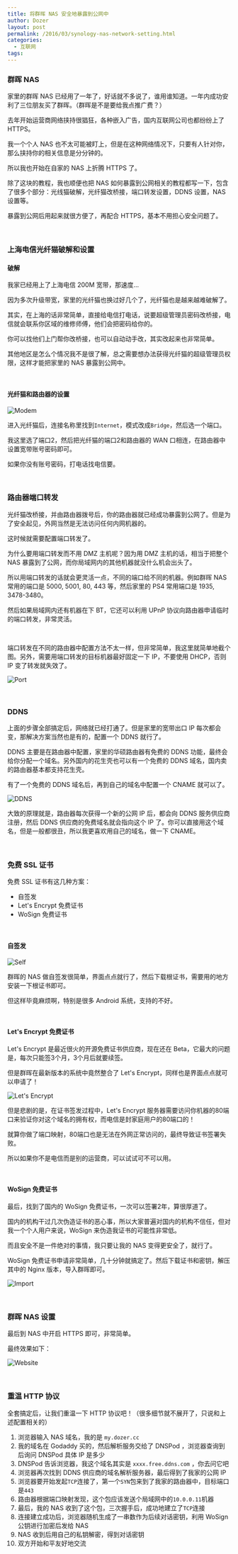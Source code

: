 ```yaml
---
title: 将群晖 NAS 安全地暴露到公网中
author: Dozer
layout: post
permalink: /2016/03/synology-nas-network-setting.html
categories:
  - 互联网
tags:
---
```


### 群晖 NAS

家里的群晖 NAS 已经用了一年了，好话就不多说了，谁用谁知道。一年内成功安利了三位朋友买了群晖。（群晖是不是要给我点推广费？）

去年开始运营商网络挟持很猖狂，各种嵌入广告，国内互联网公司也都纷纷上了 HTTPS。

我一个个人 NAS 也不太可能被盯上，但是在这种网络情况下，只要有人针对你，那么挟持你的相关信息是分分钟的。

所以我也开始在自家的 NAS 上折腾 HTTPS 了。

除了这块的教程，我也顺便也把 NAS 如何暴露到公网相关的教程都写一下，包含了很多个部分：光线猫破解，光纤猫改桥接，端口转发设置，DDNS 设置，NAS 设置等。

暴露到公网后用起来就很方便了，再配合 HTTPS，基本不用担心安全问题了。

<!--more-->

&nbsp;

### 上海电信光纤猫破解和设置

#### 破解

我家已经用上了上海电信 200M 宽带，那速度…

因为多次升级带宽，家里的光纤猫也换过好几个了，光纤猫也是越来越难破解了。

其实，在上海的话非常简单，直接给电信打电话，说要超级管理员密码改桥接，电信就会联系你区域的维修师傅，他们会把密码给你的。

你可以找他们上门帮你改桥接，也可以自动动手改，其实改起来也非常简单。

其他地区是怎么个情况我不是很了解，总之需要想办法获得光纤猫的超级管理员权限，这样才能把家里的 NAS 暴露到公网中。

&nbsp;

#### 光纤猫和路由器的设置

![Modem](/uploads/2016/03/modem.png)

进入光纤猫后，连接名称里找到`Internet`，模式改成`Bridge`，然后选一个端口。

我这里选了端口2，然后把光纤猫的端口2和路由器的 WAN 口相连，在路由器中设置宽带账号密码即可。

如果你没有账号密码，打电话找电信要。

&nbsp;

### 路由器端口转发

光纤猫改桥接，并由路由器拨号后，你的路由器就已经成功暴露到公网了。但是为了安全起见，外网当然是无法访问任何内网机器的。

这时候就需要配置端口转发了。

为什么要用端口转发而不用 DMZ 主机呢？因为用 DMZ 主机的话，相当于把整个 NAS 暴露到了公网，而你局域网内的其他机器就没什么机会出头了。

所以用端口转发的话就会更灵活一点，不同的端口给不同的机器。例如群晖 NAS 常用的端口是 5000, 5001, 80, 443 等，然后家里的 PS4 常用端口是 1935, 3478-3480。

然后如果局域网内还有机器在下 BT，它还可以利用 UPnP 协议向路由器申请临时的端口转发，非常灵活。

&nbsp;

端口转发在不同的路由器中配置方法不太一样，但非常简单，我这里就简单地截个图。另外，需要用端口转发的目标机器最好固定一下 IP，不要使用 DHCP，否则 IP 变了转发就失效了。

![Port](/uploads/2016/03/port.png)

&nbsp;

### DDNS

上面的步骤全部搞定后，网络就已经打通了。但是家里的宽带出口 IP 每次都会变，那解决方案当然也是有的，配置一个 DDNS 就行了。

DDNS 主要是在路由器中配置，家里的华硕路由器有免费的 DDNS 功能，最终会给你分配一个域名。另外国内的花生壳也可以有一个免费的 DDNS 域名，国内卖的路由器基本都支持花生壳。

有了一个免费的 DDNS 域名后，再到自己的域名中配置一个 CNAME 就可以了。

![DDNS](/uploads/2016/03/ddns.png)

大致的原理就是，路由器每次获得一个新的公网 IP 后，都会向 DDNS 服务供应商注册，然后 DDNS 供应商的免费域名就会指向这个 IP 了。你可以直接用这个域名，但是一般都很丑，所以我更喜欢用自己的域名，做一下 CNAME。

&nbsp;

### 免费 SSL 证书

免费 SSL 证书有这几种方案：

* 自签发
* Let's Encrypt 免费证书
* WoSign 免费证书

&nbsp;

#### 自签发
![Self](/uploads/2016/03/self-ssl.png)

群晖的 NAS 做自签发很简单，界面点点就行了，然后下载根证书，需要用的地方安装一下根证书即可。

但这样毕竟麻烦啊，特别是很多 Android 系统，支持的不好。

&nbsp;

#### Let's Encrypt 免费证书

Let's Encrypt 是最近很火的开源免费证书供应商，现在还在 Beta，它最大的问题是，每次只能签3个月，3个月后就要续签。

但是群晖在最新版本的系统中竟然整合了 Let's Encrypt，同样也是界面点点就可以申请了！

![Let's Encrypt](/uploads/2016/03/letsencrypt.png)

但是悲剧的是，在证书签发过程中，Let's Encrypt 服务器需要访问你机器的80端口来验证你对这个域名的拥有权，而电信是封家庭用户的80端口的！

就算你做了端口映射，80端口也是无法在外网正常访问的，最终导致证书签署失败。

所以如果你不是电信而是别的运营商，可以试试可不可以用。

&nbsp;

#### WoSign 免费证书

最后，找到了国内的 WoSign 免费证书，一次可以签署2年，算很厚道了。

国内的机构干过几次伪造证书的恶心事，所以大家普遍对国内的机构不信任，但对我一个个人用户来说，WoSign 来伪造我证书的可能性非常低。

而且安全不是一件绝对的事情，我只要让我的 NAS 变得更安全了，就行了。

WoSign 免费证书申请非常简单，几十分钟就搞定了。然后下载证书和密钥，解压其中的 Nginx 版本，导入群晖即可。

![Import](/uploads/2016/03/import-ssl.png)

&nbsp;

### 群晖 NAS 设置

最后到 NAS 中开启 HTTPS 即可，非常简单。

最终效果如下：

![Website](/uploads/2016/03/website-ssl.png)

&nbsp;

### 重温 HTTP 协议

全套搞定后，让我们重温一下 HTTP 协议吧！（很多细节就不展开了，只说和上述配置相关的）

1. 浏览器输入 NAS 域名，我的是 `my.dozer.cc`
2. 我的域名在 Godaddy 买的，然后解析服务交给了 DNSPod ，浏览器查询到后询问 DNSPod 具体 IP 是多少
3. DNSPod 告诉浏览器，我这个域名其实是 `xxxx.free.ddns.com` ，你去问它吧
4. 浏览器再次找到 DDNS 供应商的域名解析服务器，最后得到了我家的公网 IP
5. 浏览器要开始发起`TCP`连接了，第一个`SYN`包来到了我家的路由器中，目标端口是`443`
6. 路由器根据端口映射发现，这个包应该发送个局域网中的`10.0.0.11`机器
7. 最后，我的 NAS 收到了这个包，三次握手后，成功地建立了`TCP`连接
8. 连接建立成功后，浏览器随机生成了一串数作为后续对话密钥，利用 WoSign 公钥进行加密后发给 NAS
9. NAS 收到后用自己的私钥解密，得到对话密钥
10. 双方开始和平友好地交流
